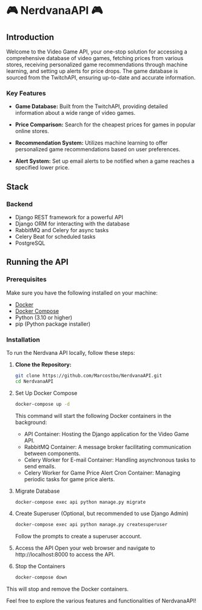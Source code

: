 # 🎮 NerdvanaAPI 🎮

## Introduction

Welcome to the Video Game API, your one-stop solution for accessing a comprehensive database of video games, fetching prices from various stores, receiving personalized game recommendations through machine learning, and setting up alerts for price drops. The game database is sourced from the TwitchAPI, ensuring up-to-date and accurate information.

### Key Features

- **Game Database:** Built from the TwitchAPI, providing detailed information about a wide range of video games.

- **Price Comparison:** Search for the cheapest prices for games in popular online stores.

- **Recommendation System:** Utilizes machine learning to offer personalized game recommendations based on user preferences.

- **Alert System:** Set up email alerts to be notified when a game reaches a specified lower price.

## Stack

### Backend

- Django REST framework for a powerful API
- Django ORM for interacting with the database
- RabbitMQ and Celery for async tasks
- Celery Beat for scheduled tasks
- PostgreSQL

## Running the API

### Prerequisites

Make sure you have the following installed on your machine:
- [Docker](https://docs.docker.com/get-docker/)
- [Docker Compose](https://docs.docker.com/compose/install/)
- Python (3.10 or higher)
- pip (Python package installer)

### Installation

To run the Nerdvana API locally, follow these steps:

1. **Clone the Repository:**
   ```bash
   git clone https://github.com/Marcostbo/NerdvanaAPI.git
   cd NerdvanaAPI
   ```
2. Set Up Docker Compose
   ```bash
   docker-compose up -d
   ```
   This command will start the following Docker containers in the background:
   - API Container: Hosting the Django application for the Video Game API.
   - RabbitMQ Container: A message broker facilitating communication between components.
   - Celery Worker for E-mail Container: Handling asynchronous tasks to send emails.
   - Celery Worker for Game Price Alert Cron Container: Managing periodic tasks for game price alerts.
3. Migrate Database
   ```bash
   docker-compose exec api python manage.py migrate
   ```
4. Create Superuser (Optional, but recommended to use Django Admin)
   ```bash
   docker-compose exec api python manage.py createsuperuser
   ```
   Follow the prompts to create a superuser account.
5. Access the API
   Open your web browser and navigate to http://localhost:8000 to access the API.

6. Stop the Containers
   ```bash
   docker-compose down
   ```
This will stop and remove the Docker containers.

Feel free to explore the various features and functionalities of NerdvanaAPI!
